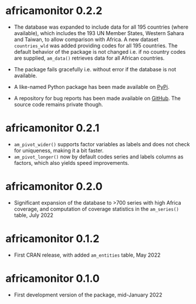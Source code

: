 # africamonitor 0.2.2
- The database was expanded to include data for all 195 countries (where available), which includes the 193 UN Member States, Western Sahara and Taiwan, to allow comparison with Africa. A new dataset `countries_wld` was added providing codes for all 195 countries. The default behavior of the package is not changed i.e. if no country codes are supplied, `am_data()` retrieves data for all African countries.

- The package fails gracefully i.e. without error if the database is not available.

- A like-named Python package has been made available on [PyPi](https://pypi.org/project/africamonitor/). 

- A repository for bug reports has been made available on [GitHub](https://github.com/IFW-Macro-Research-Group/africamonitor/issues). The source code remains private though.  


# africamonitor 0.2.1
- `am_pivot_wider()` supports factor variables as labels and does not check for uniqueness, making it a bit faster. 
- `am_pivot_longer()` now by default codes series and labels columns as factors, which also yields speed improvements. 

# africamonitor 0.2.0
- Significant expansion of the database to >700 series with high Africa coverage, and computation of coverage statistics in the `am_series()` table, July 2022

# africamonitor 0.1.2
- First CRAN release, with added `am_entities` table, May 2022

# africamonitor 0.1.0
- First development version of the package, mid-January 2022

